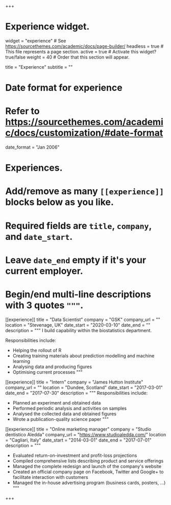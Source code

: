 +++
# Experience widget.
widget = "experience"  # See https://sourcethemes.com/academic/docs/page-builder/
headless = true  # This file represents a page section.
active = true  # Activate this widget? true/false
weight = 40  # Order that this section will appear.

title = "Experience"
subtitle = ""

# Date format for experience
#   Refer to https://sourcethemes.com/academic/docs/customization/#date-format
date_format = "Jan 2006"

# Experiences.
#   Add/remove as many `[[experience]]` blocks below as you like.
#   Required fields are `title`, `company`, and `date_start`.
#   Leave `date_end` empty if it's your current employer.
#   Begin/end multi-line descriptions with 3 quotes `"""`.
[[experience]]
  title = "Data Scientist"
  company = "GSK"
  company_url = ""
  location = "Stevenage, UK"
  date_start = "2020-03-10"
  date_end = ""
  description = """
  I build capability within the biostatistics department.
 
  Responsibilities include:
  * Helping the rollout of R
  * Creating training materials about prediction modelling and machine learning 
  * Analysing data and producing figures
  * Optimising current processes
  """


[[experience]]
  title = "Intern"
  company = "James Hutton Institute"
  company_url = ""
  location = "Dundee, Scotland"
  date_start = "2017-03-01"
  date_end = "2017-07-30"
  description = """
  Responsibilities include:
  
  * Planned an experiment and obtained data 
  * Performed periodic analysis and activities on samples 
  * Analysed the collected data and obtained figures 
  * Wrote a publication-quality science paper 
  """ 

[[experience]]
  title = "Online marketing manager"
  company = "Studio dentistico Aledda"
  company_url = "https://www.studioaledda.com/"
  location = "Cagliari, Italy"
  date_start = "2014-03-01"
  date_end = "2017-07-01"
  description = """
  
  * Evaluated return-on-investment and profit-loss projections 
  * Compiled comprehensive lists describing product and service offerings 
  * Managed the complete redesign and launch of the company's website 
  * Created an official company page on Facebook, Twitter and Google+ to facilitate interaction with customers 
  * Managed the in-house advertising program (business cards, posters, ...)
  """

+++
